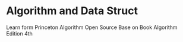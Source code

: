 # Algorithm and Data Struct
Learn form Princeton Algorithm Open Source Base on Book Algorithm Edition 4th
